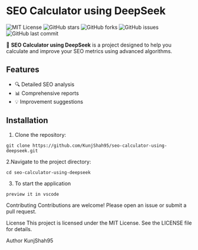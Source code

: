 # SEO Calculator using DeepSeek

![MIT License](https://img.shields.io/badge/License-MIT-green.svg)
![GitHub stars](https://img.shields.io/github/stars/KunjShah95/seo-calculator-using-deepseek)
![GitHub forks](https://img.shields.io/github/forks/KunjShah95/seo-calculator-using-deepseek)
![GitHub issues](https://img.shields.io/github/issues/KunjShah95/seo-calculator-using-deepseek)
![GitHub last commit](https://img.shields.io/github/last-commit/KunjShah95/seo-calculator-using-deepseek)

🚀 **SEO Calculator using DeepSeek** is a project designed to help you calculate and improve your SEO metrics using advanced algorithms.

## Features
- 🔍 Detailed SEO analysis
- 📊 Comprehensive reports
- 💡 Improvement suggestions

## Installation
1. Clone the repository:
```
git clone https://github.com/KunjShah95/seo-calculator-using-deepseek.git
```
2.Navigate to the project directory:
```
cd seo-calculator-using-deepseek
```
3. To start the application
```
preview it in vscode
```

Contributing
Contributions are welcome! Please open an issue or submit a pull request.

License
This project is licensed under the MIT License. See the LICENSE file for details.

Author
KunjShah95
